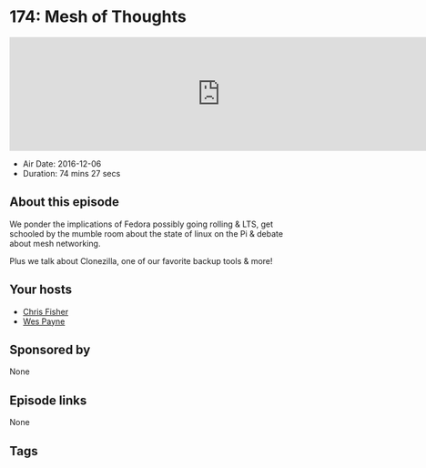 # 174: Mesh of Thoughts

<iframe src="https://player.fireside.fm/v2/RUkczH-V+dILdhq1P?theme=dark" width="740" height="200" frameborder="0" scrolling="no"></iframe>

* Air Date: 2016-12-06
* Duration: 74 mins 27 secs

## About this episode

We ponder the implications of Fedora possibly going rolling & LTS, get schooled by the mumble room about the state of linux on the Pi & debate about mesh networking.

Plus we talk about Clonezilla, one of our favorite backup tools & more!

## Your hosts
* [Chris Fisher](https://linuxunplugged.com/hosts/chrislas)
* [Wes Payne](https://linuxunplugged.com/hosts/wes)

## Sponsored by

None



## Episode links

None



## Tags

